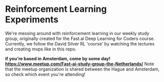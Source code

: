# Reinforcement Learning Experiments
We're messing around with reinforcement learning in our weekly study group, originally created for the Fast.ai Deep Learning for Coders course. Currently, we follow the David Silver RL 'course' by watching the lectures and creating mvps like in this repo. 

__if you're based in Amsterdam, come by some day! https://www.meetup.com/Fast-ai-study-group-the-Netherlands/__
Note that the meetup organization is shared between the Hague and Amsterdam, so check which event you're attending!
